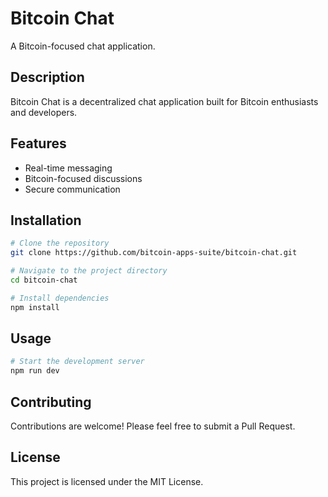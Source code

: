 # Bitcoin Chat

A Bitcoin-focused chat application.

## Description

Bitcoin Chat is a decentralized chat application built for Bitcoin enthusiasts and developers.

## Features

- Real-time messaging
- Bitcoin-focused discussions
- Secure communication

## Installation

```bash
# Clone the repository
git clone https://github.com/bitcoin-apps-suite/bitcoin-chat.git

# Navigate to the project directory
cd bitcoin-chat

# Install dependencies
npm install
```

## Usage

```bash
# Start the development server
npm run dev
```

## Contributing

Contributions are welcome! Please feel free to submit a Pull Request.

## License

This project is licensed under the MIT License.